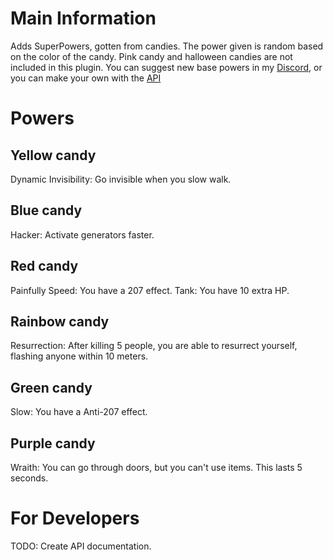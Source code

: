 # Main Information
Adds SuperPowers, gotten from candies. The power given is random based on the color of the candy.
Pink candy and halloween candies are not included in this plugin.
You can suggest new base powers in my [Discord](https://discord.gg/9s7ZB9xPNg), or you can make your own with the [API](#For-Developers)

# Powers
## Yellow candy
Dynamic Invisibility: Go invisible when you slow walk.

## Blue candy
Hacker: Activate generators faster.

## Red candy
Painfully Speed: You have a 207 effect.
Tank: You have 10 extra HP.

## Rainbow candy
Resurrection: After killing 5 people, you are able to resurrect yourself, flashing anyone within 10 meters.

## Green candy
Slow: You have a Anti-207 effect.

## Purple candy
Wraith: You can go through doors, but you can't use items. This lasts 5 seconds.

# For Developers
TODO: Create API documentation.